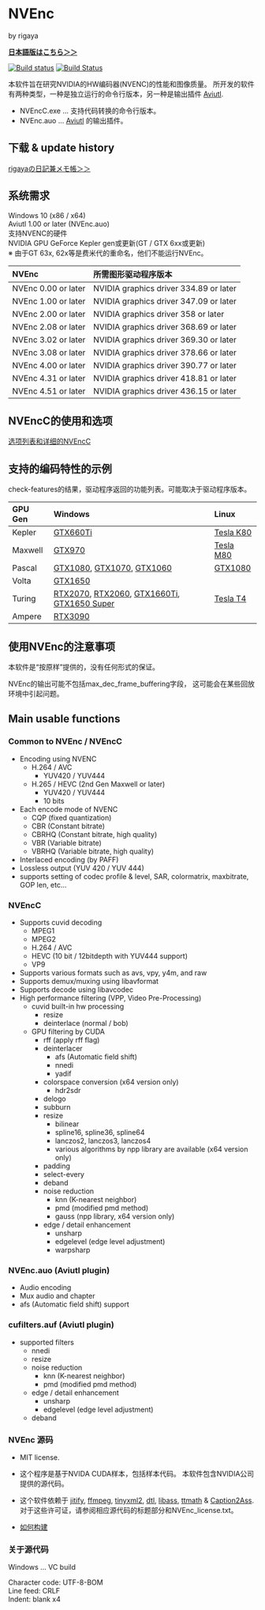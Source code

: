 
# NVEnc
by rigaya

**[日本語版はこちら＞＞](./Readme.ja.md)**

[![Build status](https://ci.appveyor.com/api/projects/status/dmlkxw4rbrby0oi9/branch/master?svg=true)](https://ci.appveyor.com/project/rigaya/nvenc/branch/master) [![Build Status](https://travis-ci.org/rigaya/NVEnc.svg?branch=master)](https://travis-ci.org/rigaya/NVEnc)  

本软件旨在研究NVIDIA的HW编码器(NVENC)的性能和图像质量。
所开发的软件有两种类型，一种是独立运行的命令行版本，另一种是输出插件 [Aviutl](http://spring-fragrance.mints.ne.jp/aviutl/).

- NVEncC.exe ... 支持代码转换的命令行版本。  
- NVEnc.auo ... [Aviutl](http://spring-fragrance.mints.ne.jp/aviutl/) 的输出插件。

## 下载 & update history
[rigayaの日記兼メモ帳＞＞](http://rigaya34589.blog135.fc2.com/blog-category-17.html)

## 系统需求
Windows 10 (x86 / x64)  
Aviutl 1.00 or later (NVEnc.auo)  
支持NVENC的硬件  
  NVIDIA GPU GeForce Kepler gen或更新(GT / GTX 6xx或更新)  
  ※ 由于GT 63x, 62x等是费米代的重命名，他们不能运行NVEnc。

| NVEnc | 所需图形驱动程序版本 |
|:-------------- |:--------------------------------- |
| NVEnc 0.00 or later | NVIDIA graphics driver 334.89 or later |
| NVEnc 1.00 or later | NVIDIA graphics driver 347.09 or later |
| NVEnc 2.00 or later | NVIDIA graphics driver 358 or later |
| NVEnc 2.08 or later | NVIDIA graphics driver 368.69 or later |
| NVEnc 3.02 or later | NVIDIA graphics driver 369.30 or later |
| NVEnc 3.08 or later | NVIDIA graphics driver 378.66 or later |
| NVEnc 4.00 or later | NVIDIA graphics driver 390.77 or later |
| NVEnc 4.31 or later | NVIDIA graphics driver 418.81 or later |
| NVEnc 4.51 or later | NVIDIA graphics driver 436.15 or later |

## NVEncC的使用和选项
[选项列表和详细的NVEncC](./NVEncC_Options.en.md)

## 支持的编码特性的示例  
check-features的结果，驱动程序返回的功能列表。可能取决于驱动程序版本。

| GPU Gen | Windows | Linux |
|:---|:---|:---|
| Kepler | [GTX660Ti](./GPUFeatures/gtx660ti.txt) | [Tesla K80](./GPUFeatures/teslaK80_linux.txt) |
| Maxwell | [GTX970](./GPUFeatures/gtx970.txt) | [Tesla M80](./GPUFeatures/teslaM80_linux.txt) |
| Pascal | [GTX1080](./GPUFeatures/gtx1080.txt), [GTX1070](./GPUFeatures/gtx1070.txt), [GTX1060](./GPUFeatures/gtx1060.txt) | [GTX1080](./GPUFeatures/gtx1080_linux.txt) |
| Volta | [GTX1650](./GPUFeatures/gtx1650.txt) | |
| Turing | [RTX2070](./GPUFeatures/rtx2070.txt), [RTX2060](./GPUFeatures/rtx2060.txt), [GTX1660Ti](./GPUFeatures/gtx1660ti.txt), [GTX1650 Super](./GPUFeatures/gtx1650super.txt)  | [Tesla T4](./GPUFeatures/teslaT4_linux.txt)  |
| Ampere | [RTX3090](./GPUFeatures/rtx3090.txt)  | |

## 使用NVEnc的注意事项
本软件是“按原样”提供的，没有任何形式的保证。

NVEnc的输出可能不包括max_dec_frame_buffering字段，
这可能会在某些回放环境中引起问题。

## Main usable functions
### Common to NVEnc / NVEncC
- Encoding using NVENC
   - H.264 / AVC
      - YUV420 / YUV444
   - H.265 / HEVC (2nd Gen Maxwell or later)
      - YUV420 / YUV444
      - 10 bits
- Each encode mode of NVENC
   - CQP (fixed quantization)
   - CBR (Constant bitrate)
   - CBRHQ (Constant bitrate, high quality)
   - VBR (Variable bitrate)
   - VBRHQ (Variable bitrate, high quality)
- Interlaced encoding (by PAFF)
- Lossless output (YUV 420 / YUV 444)
- supports setting of codec profile & level, SAR, colormatrix, maxbitrate, GOP len, etc...

### NVEncC
- Supports cuvid decoding
  - MPEG1
  - MPEG2
  - H.264 / AVC
  - HEVC (10 bit / 12bitdepth with YUV444 support)
  - VP9
- Supports various formats such as avs, vpy, y4m, and raw
- Supports demux/muxing using libavformat
- Supports decode using libavcodec
- High performance filtering (VPP, Video Pre-Processing)
  - cuvid built-in hw processing
    - resize
    - deinterlace (normal / bob)
  - GPU filtering by CUDA
    - rff (apply rff flag)
    - deinterlacer
      - afs (Automatic field shift)
      - nnedi
      - yadif
    - colorspace conversion (x64 version only)
      - hdr2sdr
    - delogo
    - subburn
    - resize
      - bilinear
      - spline16, spline36, spline64
      - lanczos2, lanczos3, lanczos4
      - various algorithms by npp library are available (x64 version only)
    - padding
    - select-every
    - deband
    - noise reduction
      - knn (K-nearest neighbor)
      - pmd (modified pmd method)
      - gauss (npp library, x64 version only)
    - edge / detail enhancement
      - unsharp
      - edgelevel (edge ​​level adjustment)
      - warpsharp

### NVEnc.auo (Aviutl plugin)
- Audio encoding
- Mux audio and chapter
- afs (Automatic field shift) support

### cufilters.auf (Aviutl plugin)
- supported filters
  - nnedi
  - resize
  - noise reduction
    - knn (K-nearest neighbor)
    - pmd (modified pmd method)
  - edge / detail enhancement
    - unsharp
    - edgelevel (edge ​​level adjustment)
  - deband

### NVEnc 源码
- MIT license.
- 这个程序是基于NVIDA CUDA样本，包括样本代码。
  本软件包含NVIDIA公司提供的源代码。
- 这个软件依赖于
  [jitify](https://github.com/NVIDIA/jitify),
  [ffmpeg](https://ffmpeg.org/),
  [tinyxml2](http://www.grinninglizard.com/tinyxml2/),
  [dtl](https://github.com/cubicdaiya/dtl),
  [libass](https://github.com/libass/libass),
  [ttmath](http://www.ttmath.org/) &
  [Caption2Ass](https://github.com/maki-rxrz/Caption2Ass_PCR).
  对于这些许可证，请参阅相应源代码的标题部分和NVEnc_license.txt。

- [如何构建](./Build.cn.md)

### 关于源代码
Windows ... VC build

Character code: UTF-8-BOM  
Line feed: CRLF  
Indent: blank x4  